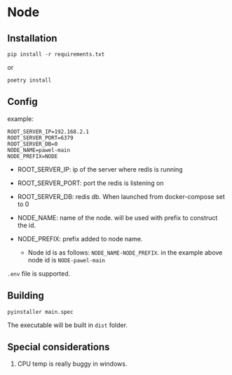 # Node 

## Installation

    pip install -r requirements.txt

or

    poetry install

## Config

example:

    ROOT_SERVER_IP=192.168.2.1
    ROOT_SERVER_PORT=6379
    ROOT_SERVER_DB=0
    NODE_NAME=pawel-main
    NODE_PREFIX=NODE

* ROOT_SERVER_IP: ip of the server where redis is running
* ROOT_SERVER_PORT: port the redis is listening on
* ROOT_SERVER_DB: redis db. When launched from docker-compose set to 0

* NODE_NAME: name of the node. will be used with prefix to construct the id.
* NODE_PREFIX: prefix added to node name.
  * Node id is as follows: `NODE_NAME-NODE_PREFIX`. in the example above node id is `NODE-pawel-main`

`.env` file is supported.

## Building

    pyinstaller main.spec

The executable will be built in `dist` folder.

## Special considerations

1. CPU temp is really buggy in windows.
